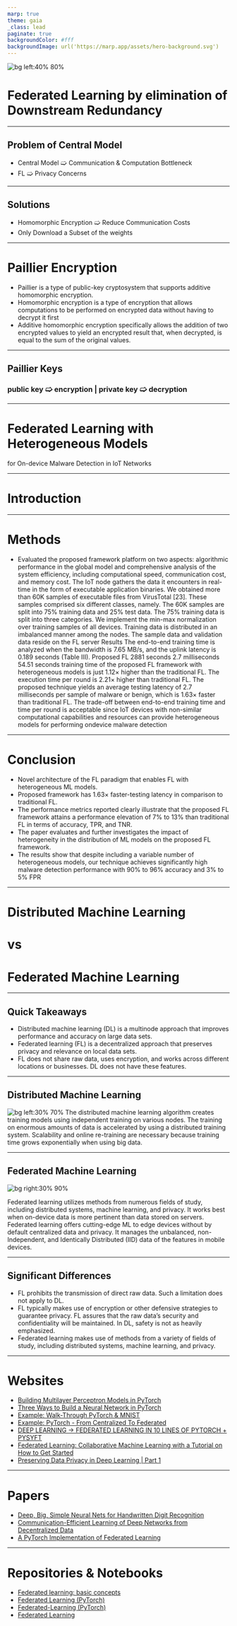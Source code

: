 ```yaml
---
marp: true
theme: gaia
_class: lead
paginate: true
backgroundColor: #fff
backgroundImage: url('https://marp.app/assets/hero-background.svg')
---
```


![bg left:40% 80%](https://uploads-ssl.webflow.com/5f0c5c0bb18a279f0a62919e/5f0d7ed550b49600837c5467_privacy-image.svg)
# **Federated Learning by elimination of Downstream Redundancy**

---

## Problem of Central Model

- Central Model 🢩 Communication & Computation Bottleneck
- FL 🢩 Privacy Concerns


---

## Solutions

- Homomorphic Encryption 🢩 Reduce Communication Costs
- Only Download a Subset of the weights

---

# Paillier Encryption

 - Paillier is a type of public-key cryptosystem that supports additive homomorphic encryption.
 - Homomorphic encryption is a type of encryption that allows computations to be performed on encrypted data without having to decrypt it first
 - Additive homomorphic encryption specifically allows the addition of two encrypted values to yield an encrypted result that, when decrypted, is equal to the sum of the original values.

--- 

 
## Paillier Keys

### public key 🢩 encryption | private key 🢩 decryption 
---

<!--_class: lead -->
# Federated Learning with Heterogeneous Models
for On-device Malware Detection in IoT Networks

---

# Introduction

---

# Methods

- Evaluated the proposed framework platform on two aspects: algorithmic performance in the global model and comprehensive analysis of the system efficiency, including computational speed, communication cost, and memory cost.
The IoT node gathers the data it encounters in real-time in the form of executable application binaries.
We obtained more than 60K samples of executable files from VirusTotal [23].
These samples comprised six different classes, namely.
The 60K samples are split into 75% training data and 25% test data.
The 75% training data is split into three categories.
We implement the min-max normalization over training samples of all devices.
Training data is distributed in an imbalanced manner among the nodes.
The sample data and validation data reside on the FL server
Results
The end-to-end training time is analyzed when the bandwidth is 7.65 MB/s, and the uplink latency is 0.189 seconds (Table III).
Proposed FL 2881 seconds 2.7 milliseconds 54.51 seconds training time of the proposed FL framework with heterogeneous models is just 1.12× higher than the traditional FL.
The execution time per round is 2.21× higher than traditional FL.
The proposed technique yields an average testing latency of 2.7 milliseconds per sample of malware or benign, which is 1.63× faster than traditional FL.
The trade-off between end-to-end training time and time per round is acceptable since IoT devices with non-similar computational capabilities and resources can provide heterogeneous models for performing ondevice malware detection

---

# Conclusion
* Novel architecture of the FL paradigm that enables FL with heterogeneous ML models.
* Proposed framework has 1.63× faster-testing latency in comparison to traditional FL.
* The performance metrics reported clearly illustrate that the proposed FL framework attains a performance elevation of 7% to 13% than traditional FL in terms of accuracy, TPR, and TNR.
* The paper evaluates and further investigates the impact of heterogeneity in the distribution of ML models on the proposed FL framework.
* The results show that despite including a variable number of heterogeneous models, our technique achieves significantly high malware detection performance with 90% to 96% accuracy and 3% to 5% FPR
---
<!--_class: lead -->
# Distributed Machine Learning
# vs
# Federated Machine Learning
---
## Quick Takeaways
* Distributed machine learning (DL) is a multinode approach that improves performance and accuracy on large data sets.
* Federated learning (FL) is a decentralized approach that preserves privacy and relevance on local data sets.
* FL does not share raw data, uses encryption, and works across different locations or businesses. DL does not have these features.

---
## Distributed Machine Learning
![bg left:30% 70%](https://www.machinelearningpro.org/wp-content/uploads/2022/11/Distributed-Machine-Learning.jpg)
The distributed machine learning algorithm creates training models using independent training on various nodes. The training on enormous amounts of data is accelerated by using a distributed training system. Scalability and online re-training are necessary because training time grows exponentially when using big data.

---
## Federated Machine Learning 

![bg right:30% 90%](https://www.machinelearningpro.org/wp-content/uploads/2022/11/Distributed-Machine-Learning2.jpg)

Federated learning utilizes methods from numerous fields of study, including distributed systems, machine learning, and privacy. It works best when on-device data is more pertinent than data stored on servers. Federated learning offers cutting-edge ML to edge devices without by default centralized data and privacy. It manages the unbalanced, non-Independent, and Identically Distributed (IID) data of the features in mobile devices.

---
## Significant Differences

* FL prohibits the transmission of direct raw data. Such a limitation does not apply to DL.
* FL typically makes use of encryption or other defensive strategies to guarantee privacy. FL assures that the raw data’s security and confidentiality will be maintained. In DL, safety is not as heavily emphasized.
* Federated learning makes use of methods from a variety of fields of study, including distributed systems, machine learning, and privacy.

---
# Websites
- [Building Multilayer Perceptron Models in PyTorch](https://machinelearningmastery.com/building-multilayer-perceptron-models-in-pytorch/)
- [Three Ways to Build a Neural Network in PyTorch](https://towardsdatascience.com/three-ways-to-build-a-neural-network-in-pytorch-8cea49f9a61a)
- [Example: Walk-Through PyTorch & MNIST](https://flower.dev/docs/example-walkthrough-pytorch-mnist.html)
- [Example: PyTorch - From Centralized To Federated](https://flower.dev/docs/example-pytorch-from-centralized-to-federated.html)
- [DEEP LEARNING -> FEDERATED LEARNING IN 10 LINES OF PYTORCH + PYSYFT](https://blog.openmined.org/upgrade-to-federated-learning-in-10-lines/)
- [Federated Learning: Collaborative Machine Learning with a Tutorial on How to Get Started](https://becominghuman.ai/federated-learning-collaborative-machine-learning-with-a-tutorial-on-how-to-get-started-2e7d286a204e)
- [Preserving Data Privacy in Deep Learning | Part 1](https://towardsdatascience.com/preserving-data-privacy-in-deep-learning-part-1-a04894f78029)

---

# Papers

- [Deep, Big, Simple Neural Nets for Handwritten Digit Recognition](https://doi.org/10.1162/NECO_a_00052)
- [Communication-Efficient Learning of Deep Networks from Decentralized Data](https://doi.org/10.48550/arXiv.1602.05629)
- [A PyTorch Implementation of Federated Learning](https://doi.org/10.5281/zenodo.4321561)

---

# Repositories & Notebooks

- [Federated learning: basic concepts](https://developers.sherpa.ai/tutorials/flexibility-and-scalability/model/pytorch)
- [Federated Learning (PyTorch)](https://www.kaggle.com/code/puru98/federated-learning-pytorch)
- [Federated-Learning (PyTorch)](https://github.com/AshwinRJ/Federated-Learning-PyTorch)
- [Federated Learning](https://github.com/shaoxiongji/federated-learning)